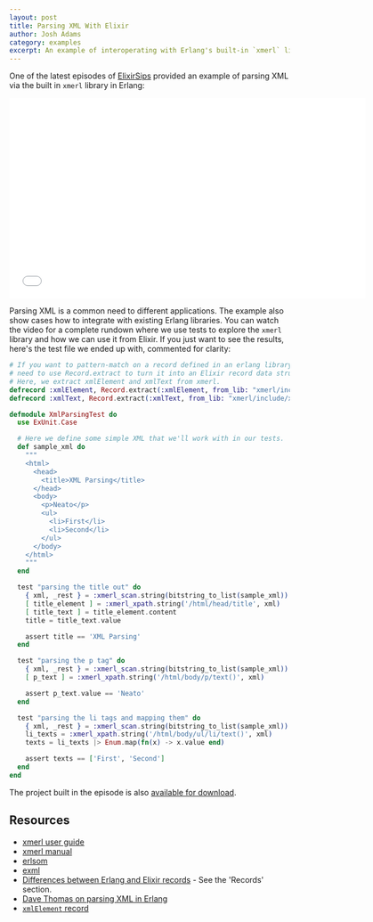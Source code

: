 ```yaml
---
layout: post
title: Parsing XML With Elixir
author: Josh Adams
category: examples
excerpt: An example of interoperating with Erlang's built-in `xmerl` library to parse XML.
---
```


One of the latest episodes of [ElixirSips](http://elixirsips.com/episodes/028_parsing_xml.html)
provided an example of parsing XML via the built in `xmerl` library in Erlang:

<iframe src="//fast.wistia.net/embed/iframe/pi407o195d" allowtransparency="true" frameborder="0" scrolling="no" class="wistia_embed" name="wistia_embed" allowfullscreen mozallowfullscreen webkitallowfullscreen oallowfullscreen msallowfullscreen width="640" height="360"></iframe>

Parsing XML is a common need to different applications. The example also show cases
how to integrate with existing Erlang libraries. You can watch the video for a complete
rundown where we use tests to explore the `xmerl` library and how we can use it from
Elixir. If you just want to see the results, here's the test file we ended up with,
commented for clarity:

```elixir
# If you want to pattern-match on a record defined in an erlang library, you
# need to use Record.extract to turn it into an Elixir record data structure.
# Here, we extract xmlElement and xmlText from xmerl.
defrecord :xmlElement, Record.extract(:xmlElement, from_lib: "xmerl/include/xmerl.hrl")
defrecord :xmlText, Record.extract(:xmlText, from_lib: "xmerl/include/xmerl.hrl")

defmodule XmlParsingTest do
  use ExUnit.Case

  # Here we define some simple XML that we'll work with in our tests.
  def sample_xml do
    """
    <html>
      <head>
        <title>XML Parsing</title>
      </head>
      <body>
        <p>Neato</p>
        <ul>
          <li>First</li>
          <li>Second</li>
        </ul>
      </body>
    </html>
    """
  end

  test "parsing the title out" do
    { xml, _rest } = :xmerl_scan.string(bitstring_to_list(sample_xml))
    [ title_element ] = :xmerl_xpath.string('/html/head/title', xml)
    [ title_text ] = title_element.content
    title = title_text.value

    assert title == 'XML Parsing'
  end

  test "parsing the p tag" do
    { xml, _rest } = :xmerl_scan.string(bitstring_to_list(sample_xml))
    [ p_text ] = :xmerl_xpath.string('/html/body/p/text()', xml)

    assert p_text.value == 'Neato'
  end

  test "parsing the li tags and mapping them" do
    { xml, _rest } = :xmerl_scan.string(bitstring_to_list(sample_xml))
    li_texts = :xmerl_xpath.string('/html/body/ul/li/text()', xml)
    texts = li_texts |> Enum.map(fn(x) -> x.value end)

    assert texts == ['First', 'Second']
  end
end
```

The project built in the episode is also
[available for download](http://elixirsips.com/downloads/028_parsing_xml.tar.gz).

## Resources

- [xmerl user guide](http://www.erlang.org/doc/apps/xmerl/xmerl_ug.html)
- [xmerl manual](http://www.erlang.org/doc/man/xmerl_scan.html)
- [erlsom](https://github.com/willemdj/erlsom)
- [exml](https://github.com/paulgray/exml)
- [Differences between Erlang and Elixir records](http://elixir-lang.org/crash-course.html#notable_differences) - See the 'Records' section.
- [Dave Thomas on parsing XML in Erlang](http://pragdave.pragprog.com/pragdave/2007/04/a_first_erlang_.html)
- [`xmlElement` record](https://github.com/erlang/otp/blob/maint/lib/xmerl/include/xmerl.hrl#L73-L85)
